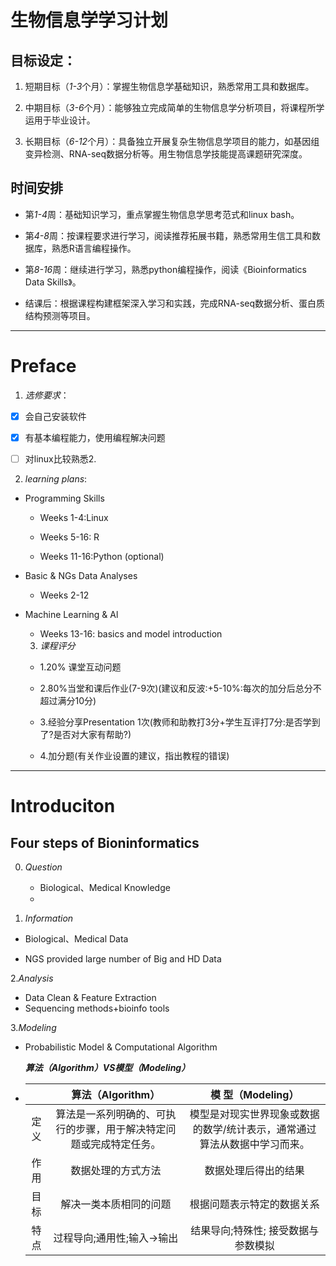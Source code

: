 
# **生物信息学学习计划**

## **目标设定**：

1. 短期目标（*1-3*个月）：掌握生物信息学基础知识，熟悉常用工具和数据库。

2. 中期目标（*3-6*个月）：能够独立完成简单的生物信息学分析项目，将课程所学运用于毕业设计。

3. 长期目标（*6-12*个月）：具备独立开展复杂生物信息学项目的能力，如基因组变异检测、RNA-seq数据分析等。用生物信息学技能提高课题研究深度。

## **时间安排**

* 第*1-4*周：基础知识学习，重点掌握生物信息学思考范式和linux bash。

* 第*4-8*周：按课程要求进行学习，阅读推荐拓展书籍，熟悉常用生信工具和数据库，熟悉R语言编程操作。

* 第*8-16*周：继续进行学习，熟悉python编程操作，阅读《Bioinformatics Data Skills》。

* 结课后：根据课程构建框架深入学习和实践，完成RNA-seq数据分析、蛋白质结构预测等项目。

---

# **Preface**

1. *选修要求*：
- [x] 会自己安装软件

- [x] 有基本编程能力，使用编程解决问题

- [ ] 对linux比较熟悉2. 

2. *learning plans*:

* Programming Skills

  * Weeks 1-4:Linux
  
  * Weeks 5-16: R
  
  * Weeks 11-16:Python (optional)
  
* Basic & NGs Data Analyses

  * Weeks 2-12
  
* Machine Learning & Al

  * Weeks 13-16: basics and model introduction
 
  3. *课程评分*

  * 1.20% 课堂互动问题
  
  * 2.80%当堂和课后作业(7-9次)(建议和反波:+5-10%:每次的加分后总分不超过满分10分)
  
  * 3.经验分享Presentation 1次(教师和助教打3分+学生互评打7分:是否学到了?是否对大家有帮助?)

  * 4.加分题(有关作业设置的建议，指出教程的错误)

---

# **Introduciton**

## **Four steps of Bioninformatics**

0. *Question*

    * Biological、Medical Knowledge
    * 
1. *Information*

  * Biological、Medical Data

  * NGS provided large number of Big and HD Data

2.*Analysis*

  * Data Clean & Feature Extraction
  * Sequencing methods+bioinfo tools
   
3.*Modeling*

   * Probabilistic Model & Computational Algorithm

     ***算法（Algorithm）VS模型（Modeling）***
     
   * |  | 算法（Algorithm） | 模 型（Modeling） |     
     |:---:|:---:|:---:|
     |定义|算法是一系列明确的、可执行的步骤，用于解决特定问题或完成特定任务。|模型是对现实世界现象或数据的数学/统计表示，通常通过算法从数据中学习而来。|
     |作用|数据处理的方式方法|数据处理后得出的结果|
     |目标|解决一类本质相同的问题|根据问题表示特定的数据关系|
     |特点|过程导向;通用性;输入→输出|结果导向;特殊性; 接受数据与参数模拟|


  

